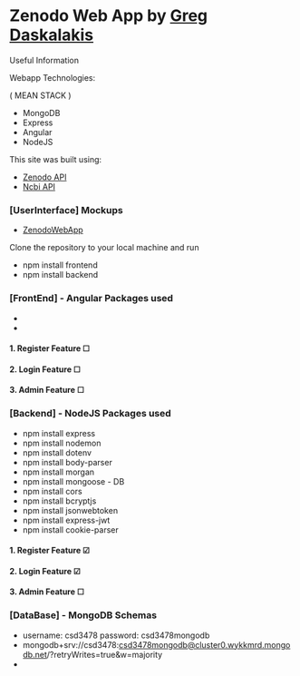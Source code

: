 # Zenodo  Web App by [Greg Daskalakis](https://gregdask.com)

Useful Information

Webapp Technologies:

( MEAN STACK )

- MongoDB 
- Express
- Angular 
- NodeJS

This site was built using:
- [Zenodo API](https://developers.zenodo.org/) 
- [Ncbi API](https://www.ncbi.nlm.nih.gov/home/develop/api/)


### [UserInterface] Mockups
* [ZenodoWebApp](https://xd.adobe.com/view/8c64e613-78fb-48c8-bda6-d324140c93ec-d937/) 


Clone the repository to your local machine and run 

* npm install frontend
* npm install backend
### [FrontEnd] - Angular Packages used
*
*

#### 1. Register Feature  &#9744;  
#### 2. Login Feature  &#9744; 
#### 3. Admin Feature &#9744; 

### [Backend] - NodeJS Packages used
* npm install express
* npm install nodemon
* npm install dotenv
* npm install body-parser
* npm install morgan
* npm install mongoose - DB
* npm install cors
* npm install bcryptjs
* npm install jsonwebtoken
* npm install express-jwt
* npm install cookie-parser

#### 1. Register Feature  &#9745; 
#### 2. Login Feature  &#9745; 
#### 3. Admin Feature &#9744; 

### [DataBase] - MongoDB Schemas
* username: csd3478 password: csd3478mongodb
* mongodb+srv://csd3478:csd3478mongodb@cluster0.wykkmrd.mongodb.net/?retryWrites=true&w=majority
*





